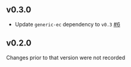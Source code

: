 ## v0.3.0
* Update `generic-ec` dependency to `v0.3` [#6]

[#6]: https://github.com/dfns/slip-10/pull/6

## v0.2.0

Changes prior to that version were not recorded
